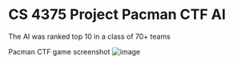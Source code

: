 # CS 4375 Project Pacman CTF AI

The AI was ranked top 10 in a class of 70+ teams
 
Pacman CTF game screenshot
![image](https://user-images.githubusercontent.com/52136572/169715517-b6732664-faa2-471a-b8eb-6a61021d4734.png)

